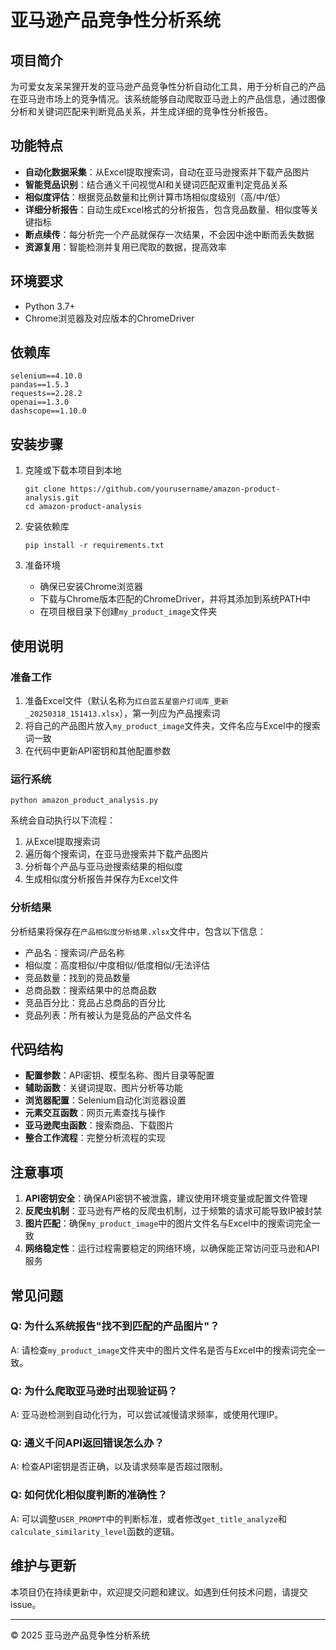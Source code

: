 # 亚马逊产品竞争性分析系统

## 项目简介

为可爱女友呆呆狸开发的亚马逊产品竞争性分析自动化工具，用于分析自己的产品在亚马逊市场上的竞争情况。该系统能够自动爬取亚马逊上的产品信息，通过图像分析和关键词匹配来判断竞品关系，并生成详细的竞争性分析报告。

## 功能特点

- **自动化数据采集**：从Excel提取搜索词，自动在亚马逊搜索并下载产品图片
- **智能竞品识别**：结合通义千问视觉AI和关键词匹配双重判定竞品关系
- **相似度评估**：根据竞品数量和比例计算市场相似度级别（高/中/低）
- **详细分析报告**：自动生成Excel格式的分析报告，包含竞品数量、相似度等关键指标
- **断点续传**：每分析完一个产品就保存一次结果，不会因中途中断而丢失数据
- **资源复用**：智能检测并复用已爬取的数据，提高效率

## 环境要求

- Python 3.7+
- Chrome浏览器及对应版本的ChromeDriver

## 依赖库

```
selenium==4.10.0
pandas==1.5.3
requests==2.28.2
openai==1.3.0
dashscope==1.10.0
```

## 安装步骤

1. 克隆或下载本项目到本地
   ```
   git clone https://github.com/yourusername/amazon-product-analysis.git
   cd amazon-product-analysis
   ```

2. 安装依赖库
   ```
   pip install -r requirements.txt
   ```

3. 准备环境
   - 确保已安装Chrome浏览器
   - 下载与Chrome版本匹配的ChromeDriver，并将其添加到系统PATH中
   - 在项目根目录下创建`my_product_image`文件夹

## 使用说明

### 准备工作

1. 准备Excel文件（默认名称为`红白蓝五星窗户灯词库_更新_20250318_151413.xlsx`），第一列应为产品搜索词
2. 将自己的产品图片放入`my_product_image`文件夹，文件名应与Excel中的搜索词一致
3. 在代码中更新API密钥和其他配置参数

### 运行系统

```
python amazon_product_analysis.py
```

系统会自动执行以下流程：
1. 从Excel提取搜索词
2. 遍历每个搜索词，在亚马逊搜索并下载产品图片
3. 分析每个产品与亚马逊搜索结果的相似度
4. 生成相似度分析报告并保存为Excel文件

### 分析结果

分析结果将保存在`产品相似度分析结果.xlsx`文件中，包含以下信息：
- 产品名：搜索词/产品名称
- 相似度：高度相似/中度相似/低度相似/无法评估
- 竞品数量：找到的竞品数量
- 总商品数：搜索结果中的总商品数
- 竞品百分比：竞品占总商品的百分比
- 竞品列表：所有被认为是竞品的产品文件名

## 代码结构

- **配置参数**：API密钥、模型名称、图片目录等配置
- **辅助函数**：关键词提取、图片分析等功能
- **浏览器配置**：Selenium自动化浏览器设置
- **元素交互函数**：网页元素查找与操作
- **亚马逊爬虫函数**：搜索商品、下载图片
- **整合工作流程**：完整分析流程的实现

## 注意事项

1. **API密钥安全**：确保API密钥不被泄露，建议使用环境变量或配置文件管理
2. **反爬虫机制**：亚马逊有严格的反爬虫机制，过于频繁的请求可能导致IP被封禁
3. **图片匹配**：确保`my_product_image`中的图片文件名与Excel中的搜索词完全一致
4. **网络稳定性**：运行过程需要稳定的网络环境，以确保能正常访问亚马逊和API服务

## 常见问题

### Q: 为什么系统报告"找不到匹配的产品图片"？
A: 请检查`my_product_image`文件夹中的图片文件名是否与Excel中的搜索词完全一致。

### Q: 为什么爬取亚马逊时出现验证码？
A: 亚马逊检测到自动化行为，可以尝试减慢请求频率，或使用代理IP。

### Q: 通义千问API返回错误怎么办？
A: 检查API密钥是否正确，以及请求频率是否超过限制。

### Q: 如何优化相似度判断的准确性？
A: 可以调整`USER_PROMPT`中的判断标准，或者修改`get_title_analyze`和`calculate_similarity_level`函数的逻辑。

## 维护与更新

本项目仍在持续更新中，欢迎提交问题和建议。如遇到任何技术问题，请提交issue。

---

© 2025 亚马逊产品竞争性分析系统